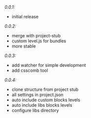 *0.0.1:*
- initial release

*0.0.2:*
- merge with project-stub
- custom level.js for bundles
- more stable

*0.0.3:*
- add watcher for simple development
- add csscomb tool

*0.0.4:*
- clone structure from project stub
- all settings in project.json
- auto include custom blocks levels
- auto include libs blocks levels
- configure libs directory
